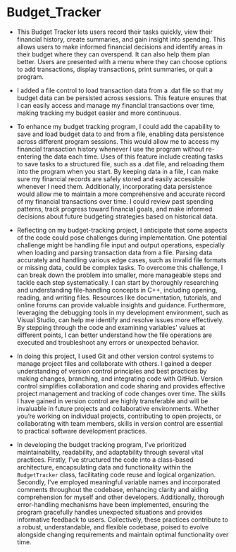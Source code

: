 # Budget_Tracker

* This Budget Tracker lets users record their tasks quickly, view their financial history, create summaries, and gain insight into spending. This allows users to make informed financial decisions and identify areas in their budget where they can overspend. It can also help them plan better. Users are presented with a menu where they can choose options to add transactions, display transactions, print summaries, or quit a program.

* I added a file control to load transaction data from a .dat file so that my budget data can be persisted across sessions. This feature ensures that I can easily access and manage my financial transactions over time, making tracking my budget easier and more continuous.

* To enhance my budget tracking program, I could add the capability to save and load budget data to and from a file, enabling data persistence across different program sessions. This would allow me to access my financial transaction history whenever I use the program without re-entering the data each time. Uses of this feature include creating tasks to save tasks to a structured file, such as a .dat file, and reloading them into the program when you start. By keeping data in a file, I can make sure my financial records are safely stored and easily accessible whenever I need them. Additionally, incorporating data persistence would allow me to maintain a more comprehensive and accurate record of my financial transactions over time. I could review past spending patterns, track progress toward financial goals, and make informed decisions about future budgeting strategies based on historical data.

* Reflecting on my budget-tracking project, I anticipate that some aspects of the code could pose challenges during implementation. One potential challenge might be handling file input and output operations, especially when loading and parsing transaction data from a file. Parsing data accurately and handling various edge cases, such as invalid file formats or missing data, could be complex tasks. To overcome this challenge, I can break down the problem into smaller, more manageable steps and tackle each step systematically. I can start by thoroughly researching and understanding file-handling concepts in C++, including opening, reading, and writing files. Resources like documentation, tutorials, and online forums can provide valuable insights and guidance. Furthermore, leveraging the debugging tools in my development environment, such as Visual Studio, can help me identify and resolve issues more effectively. By stepping through the code and examining variables' values at different points, I can better understand how the file operations are executed and troubleshoot any errors or unexpected behavior.

* In doing this project, I used Git and other version control systems to manage project files and collaborate with others. I gained a deeper understanding of version control principles and best practices by making changes, branching, and integrating code with GitHub. Version control simplifies collaboration and code sharing and provides effective project management and tracking of code changes over time. The skills I have gained in version control are highly transferable and will be invaluable in future projects and collaborative environments. Whether you’re working on individual projects, contributing to open projects, or collaborating with team members, skills in version control are essential to practical software development practices.

* In developing the budget tracking program, I've prioritized maintainability, readability, and adaptability through several vital practices. Firstly, I've structured the code into a class-based architecture, encapsulating data and functionality within the `BudgetTracker` class, facilitating code reuse and logical organization. Secondly, I've employed meaningful variable names and incorporated comments throughout the codebase, enhancing clarity and aiding comprehension for myself and other developers. Additionally, thorough error-handling mechanisms have been implemented, ensuring the program gracefully handles unexpected situations and provides informative feedback to users. Collectively, these practices contribute to a robust, understandable, and flexible codebase, poised to evolve alongside changing requirements and maintain optimal functionality over time.
